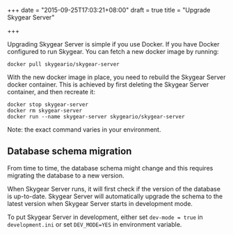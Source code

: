 +++
date = "2015-09-25T17:03:21+08:00"
draft = true
title = "Upgrade Skygear Server"

+++

Upgrading Skygear Server is simple if you use Docker. If you have Docker configured
to run Skygear. You can fetch a new docker image by running:

```
docker pull skygeario/skygear-server
```

With the new docker image in place, you need to rebuild the Skygear Server docker
container. This is achieved by first deleting the Skygear Server container, and then
recreate it:

```
docker stop skygear-server
docker rm skygear-server
docker run --name skygear-server skygeario/skygear-server
```

Note: the exact command varies in your environment.

## Database schema migration

From time to time, the database schema might change and this requires
migrating the database to a new version.

When Skygear Server runs, it will first check if the version of the database is
up-to-date. Skygear Server will automatically upgrade the schema to the
latest version when Skygear Server starts in development mode.

To put Skygear Server in development, either set `dev-mode = true` in
`development.ini` or set `DEV_MODE=YES` in environment variable.
